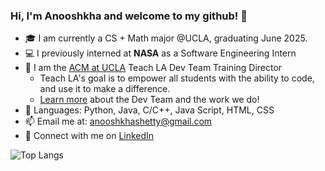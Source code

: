 ### Hi, I'm Anooshkha and welcome to my github! 👋

- 🎓 I am currently a CS + Math major @UCLA, graduating June 2025.
- 💻 I previously interned at <b>NASA</b> as a Software Engineering Intern
- 🌱 I am the [ACM at UCLA](https://github.com/uclaacm) Teach LA Dev Team Training Director
  * Teach LA's goal is to empower all students with the ability to code, and use it to make a difference.
  * [Learn more](https://teachla.uclaacm.com/dev) about the Dev Team and the work we do!
- 💬 Languages: Python, Java, C/C++, Java Script, HTML, CSS
- 📫 Email me at: anooshkhashetty@gmail.com
- 🤝 Connect with me on [LinkedIn](https://www.linkedin.com/in/anooshkha-shetty/)

![Top Langs](https://github-readme-stats-anooshkhashetty.vercel.app/api/top-langs/?username=AnooshkhaShetty&langs_count=6&theme=tokyonight&layout=compact)
